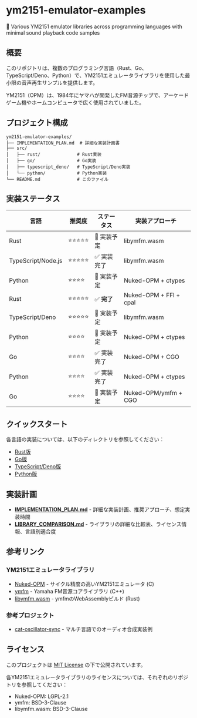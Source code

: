 # ym2151-emulator-examples

🎵 Various YM2151 emulator libraries across programming languages with minimal sound playback code samples

## 概要

このリポジトリは、複数のプログラミング言語（Rust、Go、TypeScript/Deno、Python）で、YM2151エミュレータライブラリを使用した最小限の音声再生サンプルを提供します。

YM2151（OPM）は、1984年にヤマハが開発したFM音源チップで、アーケードゲーム機やホームコンピュータで広く使用されていました。

## プロジェクト構成

```
ym2151-emulator-examples/
├── IMPLEMENTATION_PLAN.md  # 詳細な実装計画書
├── src/
│   ├── rust/              # Rust実装
│   ├── go/                # Go実装
│   ├── typescript_deno/   # TypeScript/Deno実装
│   └── python/            # Python実装
└── README.md              # このファイル
```

## 実装ステータス

| 言語 | 推奨度 | ステータス | 実装アプローチ |
|------|--------|-----------|--------------|
| Rust | ⭐⭐⭐⭐⭐ | 🚧 実装予定 | libymfm.wasm |
| TypeScript/Node.js | ⭐⭐⭐⭐⭐ | ✅ 実装完了 | libymfm.wasm |
| Python | ⭐⭐⭐⭐ | 🚧 実装予定 | Nuked-OPM + ctypes |
| Rust | ⭐⭐⭐⭐⭐ | ✅ **完了** | Nuked-OPM + FFI + cpal |
| TypeScript/Deno | ⭐⭐⭐⭐⭐ | 🚧 実装予定 | libymfm.wasm |
| Python | ⭐⭐⭐⭐ | 🚧 実装予定 | Nuked-OPM + ctypes |
| Go | ⭐⭐⭐⭐ | ✅ 実装完了 | Nuked-OPM + CGO |
| Python | ⭐⭐⭐⭐ | ✅ 実装完了 | Nuked-OPM + ctypes |
| Go | ⭐⭐⭐⭐ | 🚧 実装予定 | Nuked-OPM/ymfm + CGO |

## クイックスタート

各言語の実装については、以下のディレクトリを参照してください：

- [Rust版](src/rust/README.md)
- [Go版](src/go/README.md)
- [TypeScript/Deno版](src/typescript_deno/README.md)
- [Python版](src/python/README.md)

## 実装計画

- **[IMPLEMENTATION_PLAN.md](IMPLEMENTATION_PLAN.md)** - 詳細な実装計画、推奨アプローチ、想定実装時間
- **[LIBRARY_COMPARISON.md](LIBRARY_COMPARISON.md)** - ライブラリの詳細な比較表、ライセンス情報、言語別適合度

## 参考リンク

### YM2151エミュレータライブラリ
- [Nuked-OPM](https://github.com/nukeykt/Nuked-OPM) - サイクル精度の高いYM2151エミュレータ (C)
- [ymfm](https://github.com/aaronsgiles/ymfm) - Yamaha FM音源コアライブラリ (C++)
- [libymfm.wasm](https://github.com/h1romas4/libymfm.wasm) - ymfmのWebAssemblyビルド (Rust)

### 参考プロジェクト
- [cat-oscillator-sync](https://github.com/cat2151/cat-oscillator-sync) - マルチ言語でのオーディオ合成実装例

## ライセンス

このプロジェクトは [MIT License](LICENSE) の下で公開されています。

各YM2151エミュレータライブラリのライセンスについては、それぞれのリポジトリを参照してください：
- Nuked-OPM: LGPL-2.1
- ymfm: BSD-3-Clause
- libymfm.wasm: BSD-3-Clause
